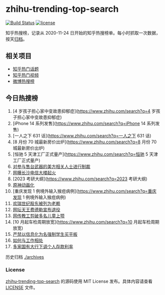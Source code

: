 # zhihu-trending-top-search

[![Build Status](https://github.com/justjavac/zhihu-trending-top-search/workflows/ci/badge.svg?branch=main)](https://github.com/justjavac/zhihu-trending-top-search/actions)
[![license](https://img.shields.io/github/license/justjavac/zhihu-trending-top-search)](https://github.com/justjavac/zhihu-trending-top-search/blob/main/LICENSE)

知乎热搜榜，记录从 2020-11-24 日开始的知乎热搜榜单。每小时抓取一次数据，按天[归档](./archives)。

## 相关项目

- [知乎热门话题](https://github.com/justjavac/zhihu-trending-hot-questions)
- [知乎热门视频](https://github.com/justjavac/zhihu-trending-hot-video)
- [微博热搜榜](https://github.com/justjavac/weibo-trending-hot-search)

## 今日热搜榜

<!-- BEGIN -->
<!-- 最后更新时间 Fri Sep 16 2022 21:39:07 GMT+0800 (China Standard Time) -->

1. [4 岁孩子担心家中变故患抑郁症](https://www.zhihu.com/search?q=4 岁孩子担心家中变故患抑郁症)
1. [iPhone 14 系列发售](https://www.zhihu.com/search?q=iPhone 14 系列发售)
1. [一人之下 631 话](https://www.zhihu.com/search?q=一人之下 631 话)
1. [8 月份 70 城最新房价出炉](https://www.zhihu.com/search?q=8 月份 70 城最新房价出炉)
1. [恒驰 5 天津工厂正式量产](https://www.zhihu.com/search?q=恒驰 5 天津工厂正式量产)
1. [对参与售台武器的美方相关人士进行制裁](https://www.zhihu.com/search?q=对参与售台武器的美方相关人士进行制裁)
1. [网曝长沙电信大楼起火](https://www.zhihu.com/search?q=网曝长沙电信大楼起火)
1. [2023 考研大纲](https://www.zhihu.com/search?q=2023 考研大纲)
1. [原神动画化](https://www.zhihu.com/search?q=原神动画化)
1. [重庆发现 1 例境外输入猴痘病例](https://www.zhihu.com/search?q=重庆发现 1 例境外输入猴痘病例)
1. [欢瑞世纪股东被列为老赖](https://www.zhihu.com/search?q=欢瑞世纪股东被列为老赖)
1. [网坛天王费德勒宣布退役](https://www.zhihu.com/search?q=网坛天王费德勒宣布退役)
1. [网传教工剪破多名儿童上颚](https://www.zhihu.com/search?q=网传教工剪破多名儿童上颚)
1. [10 月起车检周期放宽](https://www.zhihu.com/search?q=10 月起车检周期放宽)
1. [严禁以信息化为名强制学生买平板](https://www.zhihu.com/search?q=严禁以信息化为名强制学生买平板)
1. [如何与工作相处](https://www.zhihu.com/search?q=如何与工作相处)
1. [多家国有大行下调个人存款利率](https://www.zhihu.com/search?q=多家国有大行下调个人存款利率)

<!-- END -->

历史归档 [./archives](./archives)

### License

[zhihu-trending-top-search](https://github.com/justjavac/zhihu-trending-top-search)
的源码使用 MIT License 发布。具体内容请查看 [LICENSE](./LICENSE) 文件。

